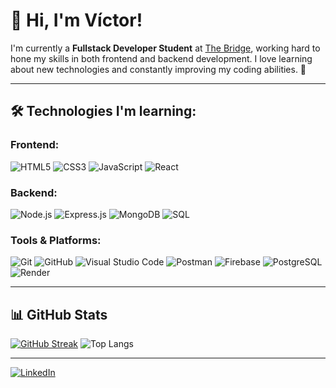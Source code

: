 # 👋 Hi, I'm Víctor!

I'm currently a **Fullstack Developer Student** at [The Bridge](https://thebridge.tech/bootcamps/desarrollo-web-full-stack/madrid), working hard to hone my skills in both frontend and backend development. I love learning about new technologies and constantly improving my coding abilities. 🚀

---

## 🛠️ Technologies I'm learning:

### Frontend:
![HTML5](https://img.shields.io/badge/-HTML5-E34F26?style=flat-square&logo=html5&logoColor=white)
![CSS3](https://img.shields.io/badge/-CSS3-1572B6?style=flat-square&logo=css3)
![JavaScript](https://img.shields.io/badge/-JavaScript-F7DF1E?style=flat-square&logo=javascript&logoColor=black)
![React](https://img.shields.io/badge/-React-61DAFB?style=flat-square&logo=react&logoColor=black)

### Backend:
![Node.js](https://img.shields.io/badge/-Node.js-339933?style=flat-square&logo=node.js&logoColor=white)
![Express.js](https://img.shields.io/badge/-Express.js-000000?style=flat-square&logo=express&logoColor=white)
![MongoDB](https://img.shields.io/badge/-MongoDB-47A248?style=flat-square&logo=mongodb&logoColor=white)
![SQL](https://img.shields.io/badge/-SQL-4479A1?style=flat-square&logo=sql&logoColor=white)

### Tools & Platforms:
![Git](https://img.shields.io/badge/-Git-F05032?style=flat-square&logo=git&logoColor=white)
![GitHub](https://img.shields.io/badge/-GitHub-181717?style=flat-square&logo=github)
![Visual Studio Code](https://img.shields.io/badge/-VS%20Code-007ACC?style=flat-square&logo=visual-studio-code&logoColor=white)
![Postman](https://img.shields.io/badge/-Postman-FF6C37?style=flat-square&logo=postman&logoColor=white)
![Firebase](https://img.shields.io/badge/-Firebase-FFCA28?style=flat-square&logo=firebase&logoColor=black)
![PostgreSQL](https://img.shields.io/badge/-PostgreSQL-336791?style=flat-square&logo=postgresql&logoColor=white)
![Render](https://img.shields.io/badge/-Render-46E3B7?style=flat-square&logo=render&logoColor=white)

---

## 📊 GitHub Stats

[![GitHub Streak](https://streak-stats.demolab.com/?user=vgarri&theme=radical)](https://git.io/streak-stats)
![Top Langs](https://github-readme-stats.vercel.app/api/top-langs/?username=Deydre&layout=compact&theme=radical)

---

[![LinkedIn](https://img.shields.io/badge/LinkedIn-blue?style=flat-square&logo=linkedin)](https://www.linkedin.com/in/víctor-garritano-pérez-80935921a/)
